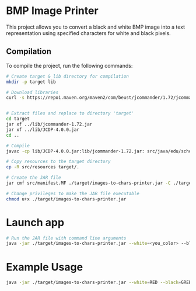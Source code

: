 # BMP Image Printer

This project allows you to convert a black and white BMP image into a text representation using specified characters for white and black pixels.

## Compilation

To compile the project, run the following commands:

```sh
# Create target & lib directory for compilation
mkdir -p target lib

# Download libraries
curl -s https://repo1.maven.org/maven2/com/beust/jcommander/1.72/jcommander-1.72.jar -o lib/jcommander-1.72.jar 


# Extract files and replace to directory 'target'
cd target
jar xf ../lib/jcommander-1.72.jar
jar xf ../lib/JCDP-4.0.0.jar
cd ..

# Compile
javac -cp lib/JCDP-4.0.0.jar:lib/jcommander-1.72.jar: src/java/edu/school21/printer/*/*.java -d ./target

# Copy resources to the target directory
cp -R src/resources target/.

# Create the JAR file
jar cmf src/manifest.MF ./target/images-to-chars-printer.jar -C ./target .

# Change privileges to make the JAR file executable
chmod u+x ./target/images-to-chars-printer.jar
```

# Launch app

```sh
# Run the JAR file with command line arguments
java -jar ./target/images-to-chars-printer.jar --white=<you_color> --black=<you_color>
```

# Example Usage
```sh
java -jar ./target/images-to-chars-printer.jar --white=RED --black=GREEN
```
